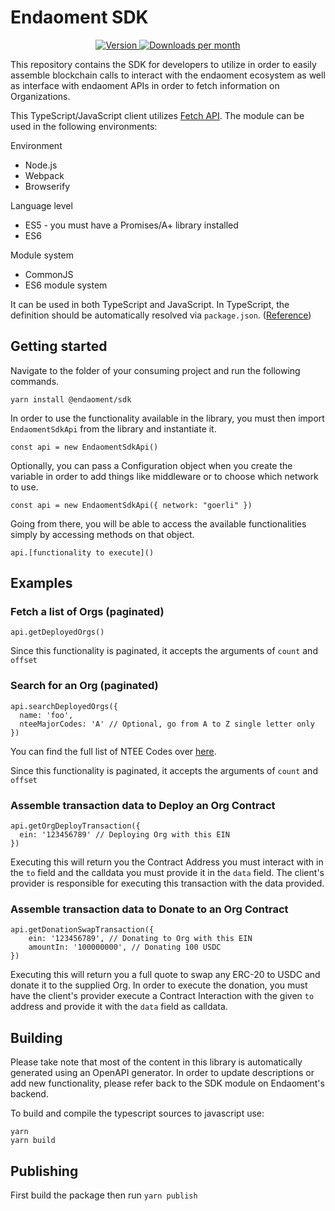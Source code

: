 # Endaoment SDK

<div align="center">
  <a href="https://www.npmjs.com/package/@endaoment/sdk">
    <img src="https://img.shields.io/npm/v/@endaoment/sdk?colorA=21262d&colorB=161b22&style=flat" alt="Version">
  </a>
  <a href="https://www.npmjs.com/package/@endaoment/sdk">
    <img src="https://img.shields.io/npm/dm/@endaoment/sdk?colorA=21262d&colorB=161b22&style=flat" alt="Downloads per month">
  </a>
</div>

This repository contains the SDK for developers to utilize in order to easily assemble blockchain calls to interact with the endaoment ecosystem as well as interface with endaoment APIs in order to fetch information on Organizations.

This TypeScript/JavaScript client utilizes [Fetch API](https://fetch.spec.whatwg.org/). The module can be used in the following environments:

Environment

- Node.js
- Webpack
- Browserify

Language level

- ES5 - you must have a Promises/A+ library installed
- ES6

Module system

- CommonJS
- ES6 module system

It can be used in both TypeScript and JavaScript. In TypeScript, the definition should be automatically resolved via `package.json`. ([Reference](http://www.typescriptlang.org/docs/handbook/typings-for-npm-packages.html))

## Getting started

Navigate to the folder of your consuming project and run the following commands.

```
yarn install @endaoment/sdk
```

In order to use the functionality available in the library, you must then import `EndaomentSdkApi` from the library and instantiate it.

```
const api = new EndaomentSdkApi()
```

Optionally, you can pass a Configuration object when you create the variable in order to add things like middleware or to choose which network to use.

```
const api = new EndaomentSdkApi({ network: "goerli" })
```

Going from there, you will be able to access the available functionalities simply by accessing methods on that object.

```
api.[functionality to execute]()
```

## Examples

### Fetch a list of Orgs (paginated)

```
api.getDeployedOrgs()
```

Since this functionality is paginated, it accepts the arguments of `count` and `offset`

### Search for an Org (paginated)

```
api.searchDeployedOrgs({
  name: 'foo',
  nteeMajorCodes: 'A' // Optional, go from A to Z single letter only
})
```

You can find the full list of NTEE Codes over [here](https://nccs.urban.org/publication/irs-activity-codes).

Since this functionality is paginated, it accepts the arguments of `count` and `offset`

### Assemble transaction data to Deploy an Org Contract

```
api.getOrgDeployTransaction({
  ein: '123456789' // Deploying Org with this EIN
})
```

Executing this will return you the Contract Address you must interact with in the `to` field and the calldata you must provide it in the `data` field. The client's provider is responsible for executing this transaction with the data provided.

### Assemble transaction data to Donate to an Org Contract

```
api.getDonationSwapTransaction({
    ein: '123456789', // Donating to Org with this EIN
    amountIn: '100000000', // Donating 100 USDC
})
```

Executing this will return you a full quote to swap any ERC-20 to USDC and donate it to the supplied Org. In order to execute the donation, you must have the client's provider execute a Contract Interaction with the given `to` address and provide it with the `data` field as calldata.

## Building

Please take note that most of the content in this library is automatically generated using an OpenAPI generator. In order to update descriptions or add new functionality, please refer back to the SDK module on Endaoment's backend.

To build and compile the typescript sources to javascript use:

```
yarn
yarn build
```

## Publishing

First build the package then run `yarn publish`
